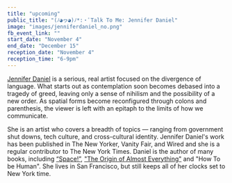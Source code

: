 ```yaml
---
title: "upcoming"
public_title: "(ﾉ◕ヮ◕)ﾉ*:・ﾟTalk To Me: Jennifer Daniel"
image: "images/jenniferdaniel_no.png"
fb_event_link: ""
start_date: "November 4"
end_date: "December 15"
reception_date: "November 4"
reception_time: "6-9pm"
---
```

[Jennifer Daniel](http://httpcolonforwardslashforwardslashwwwdotjenniferdanieldotcom.com/) is a serious, real artist focused on the divergence of language. What starts out as contemplation soon becomes debased into a tragedy of greed, leaving only a sense of nihilism and the possibility of a new order. As spatial forms become reconfigured through colons and parenthesis, the viewer is left with an epitaph to the limits of how we communicate.

She is an artist who covers a breadth of topics — ranging from government shut downs, tech culture, and cross-cultural identity. Jennifer Daniel's work has been published in The New Yorker, Vanity Fair, and Wired and she is a regular contributor to The New York Times. Daniel is the author of many books, including [“Space!”](https://www.amazon.com/Information-Graphics-Space-Simon-Rogers/dp/0763677698/ref=pd_sim_b_2?ie=UTF8&refRID=0Z213M7RRTZFGH8ZYF37), ["The Origin of Almost Everything"](https://www.amazon.com/New-Scientist-Origin-almost-Everything-ebook/dp/B01HZFB8YO) and "How To be Human". She lives in San Francisco, but still keeps all of her clocks set to New York time.

